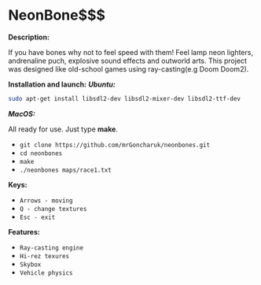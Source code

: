 # NeonBone$$$

**Description:**

If you have bones why not to feel speed with them! Feel lamp neon lighters, andrenaline puch, explosive sound effects and outworld arts.
This project was designed like old-school games using ray-casting(e.g Doom Doom2).

**Installation and launch:**
__*Ubuntu:*__

```bash
sudo apt-get install libsdl2-dev libsdl2-mixer-dev libsdl2-ttf-dev
```

__*MacOS:*__

All ready for use. Just type **make**.

* `git clone https://github.com/mrGoncharuk/neonbones.git`
* `cd neonbones`
* `make`
* `./neonbones maps/race1.txt`

**Keys:**
* `Arrows - moving`
* `Q - change textures`
* `Esc - exit`

**Features:**
* `Ray-casting engine`
* `Hi-rez texures`
* `Skybox`
* `Vehicle physics`
